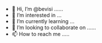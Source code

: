 - 👋 Hi, I’m @bevisi ......
- 👀 I’m interested in ...
- 🌱 I’m currently learning ...
- 💞️ I’m looking to collaborate on ......
- 📫 How to reach me .....

<!---
bevisi/bevisi is a ✨ special ✨ repository because its `README.md` (this file) appears on your GitHub profile.
You can click the Preview link to take a look at your changes.
--->

